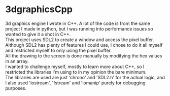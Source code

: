# 3dgraphicsCpp
3d graphics engine I wrote in C++. A lot of the code is from the same project I made in python, but I was running into performance issues so wanted to give it a shot in C++.<br>
This project uses SDL2 to create a window and access the pixel buffer. Although SDL2 has plenty of features I could use, I chose to do it all myself and restricted myself to only using the pixel buffer.<br>
All the drawing to the screen is done manually by modifying the hex values in an array.<br>
I wanted to challenge myself, mostly to learn more about C++, so I restricted the libraries I'm using to in my opinion the bare minimum.<br>
The libraries are used are just 'chrono' and 'SDL2.h' for the actual logic, and I also used 'iostream', 'fstream' and 'iomanip' purely for debugging purposes.
